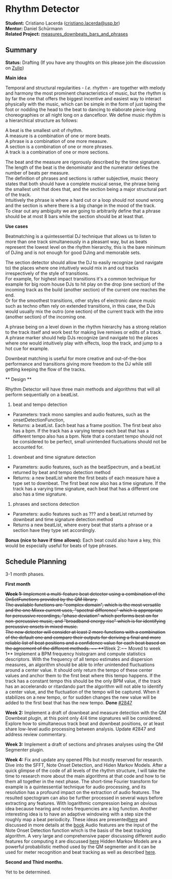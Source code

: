 # Rhythm Detector

**Student:** Cristiano Lacerda (cristiano.lacerda@usp.br)  
**Mentor:** Daniel Schürmann  
**Related Project:**
[measures\_downbeats\_bars\_and\_phrases](measures_downbeats_bars_and_phrases)  

## Summary

**Status:** Drafting (If you have any thoughts on this please join the
discussion on
[Zulip](https://mixxx.zulipchat.com/#narrow/stream/109171-development/topic/Rhythm.20Detector))

**Main idea**

Temporal and structural regularities - *I.e.* rhythm - are together with
melody and harmony the most prominent characteristics of music, but the
rhythm is by far the one that offers the biggest incentive and easiest
way to interact physically with the music, which can be simple in the
form of just taping the foot or nodding the head to the beat to dancing
to elaborate piece-long choreographies or all night long on a
dancefloor. We define music rhythm is a hierarchical structure as
follows:

A beat is the smallest unit of rhythm.  
A measure is a combination of one or more beats.  
A phrase is a combination of one more measure.  
A section is a combination of one or more phrases.  
A track is a combination of one or more sections.

The beat and the measure are rigorously described by the time
signature.  
The length of the beat is the denominator and the numerator defines the
number of beats per measure.  
The definition of phrases and sections is rather subjective, music
theory states that both should have a complete musical sense, the phrase
being the smallest unit that does that, and the section being a major
structural part of the track.  
Intuitively the phrase is where a hard cut or a loop should not sound
wrong and the section is where there is a big change in the mood of the
track.  
To clear out any ambiguity we are going to arbitrarily define that a
phrase should be at most 8 bars while the section should be at least
that.

**Use cases**

Beatmatching is a quintessential DJ technique that allows us to listen
to more than one track simultaneously in a pleasant way, but as beats
represent the lowest level on the rhythm hierarchy, this is the bare
minimum of DJing and is not enough for good DJing and memorable sets.

The section detector should allow the DJ to easily recognize (and
navigate to) the places where one intuitively would mix in and out
tracks irrespectively of the style of transitions.  
For example, for highest impact transitions it's a common technique for
example for big room house DJs to hit play on the drop (one section) of
the incoming track as the build (another section) of the current one
reaches the end.  
Or for the smoothest transitions, other styles of electronic dance music
such as techno often rely on extended transitions, in this case, the DJs
would usually mix the outro (one section) of the current track with the
intro (another section) of the incoming one.

A phrase being on a level down in the rhythm hierarchy has a strong
relation to the track itself and work best for making live remixes or
edits of a track.  
A phrase marker should help DJs recognize (and navigate to) the places
where one would intuitively play with effects, loop the track, and jump
to a hot cue for example.

Downbeat matching is useful for more creative and out-of-the-box
performance and transitions giving more freedom to the DJ while still
getting keeping the flow of the tracks.

\*\* Design \*\*

Rhythm Detector will have three main methods and algorithms that will
all perform sequentially on a beatList.

1.  beat and tempo detection

<!-- end list -->

  - Parameters: track mono samples and audio features, such as the
    onsetDetectionFunction,
  - Returns: a beatList. Each beat has a frame position. The first beat
    also has a bpm. If the track has a varying tempo each beat that has
    a different tempo also has a bpm. Note that a constant tempo should
    not be considered to be perfect, small unintended fluctuations
    should not be accounted for.

<!-- end list -->

1.  downbeat and time signature detection

<!-- end list -->

  - Parameters: audio features, such as the beatSpectrum, and a beatList
    returned by beat and tempo detection method
  - Returns: a new beatList where the first beats of each measure have a
    type set to downbeat. The first beat now also has a time signature.
    If the track has a varying time signature, each beat that has a
    different one also has a time signature.

<!-- end list -->

1.  phrases and sections detection

<!-- end list -->

  - Parameters: audio features such as ??? and a beatList returned by
    downbeat and time signature detection method
  - Returns a new beatList, where every beat that starts a phrase or a
    section have they type set accordingly.

**Bonus (nice to have if time allows):** Each beat could also have a
key, this would be especially useful for beats of type phrases.

## Schedule Planning

3-1 month phases.

**First month**

~~**Week 1:** Implement a multi-feature beat detector using a
combination of the OnSetFunctions provided by the QM library.  
The available functions are "complex domain", which is the most
versatile and the one Mixxx current uses, "spectral difference" which is
appropriate for percussive recordings, "phase deviation" which performs
best on for non-percussive music, and "broadband energy rise" which is
for identifying percussive onsets in mixed music.  
The new detector will consider at least 2 more functions with a
combination of the default one and compare their outputs for deriving a
final and more reliable list of beat positions and a confidence value
for each beat based on the agreement of the different methods. ~~
**~~Week 2:~~ Moved to week 1** Implement a BPM frequency histogram and
compute statistics descriptors. With the frequency of all tempo
estimates and dispersion measures, an algorithm should be able to infer
unintended fluctuations around a center value. It should only return the
tempo of these center values and anchor them to the first beat where
this tempo happens. If the track has a constant tempo this should be the
only BPM value, if the track has an accelerando or ritardando part the
algorithm will not able to identify a center value, and the fluctuation
of the tempo will be captured. When it stabilizes on a new tempo, or for
sudden changes the new value will be added to the first beat that has
the new tempo. **Done**
[\#2847](https://github.com/mixxxdj/mixxx/pull/2847)

**Week 2:** Implement a draft of downbeat and measure detection with the
QM Downbeat plugin, at this point only 4/4 time signatures will be
considered. Explore how to simultaneous track beat and downbeat
positions, or at least share low-level audio processing between
analysis. Update \#2847 and address review commentary.

**Week 3:** Implement a draft of sections and phrases analyses using the
QM Segmenter plugin.

**Week 4:** Fix and update any opened PRs but mostly reserved for
research. Dive into the SFFT, Note Onset Detection, and Hiden Markov
Models. After a quick glimpse of the code of all levels of the rhythm
structure, I will take the time to research more about the main
algorithms at that code and how to tie them all together in the next
phase. The short-time Fourier transform for example is a quintessential
technique for audio processing, and its resolution has a profound impact
on the extraction of audio features. The resulted spectogram can also be
further processed in several ways before extracting any features. With
logarithmic compression being an obvious idea because hearing and notes
frequencies are a log function. Another interesting idea is to have an
adaptive windowing with a step size the roughly map a beat periodicity.
These ideas are
presented[here](http://resources.mpi-inf.mpg.de/departments/d4/teaching/ss2010/mp_mm/2010_MuellerGrosche_Lecture_MusicProcessing_BeatTracking_handout.pdf)
and discussed in more details at the
[book](https://www.springer.com/gp/book/9783319219448) Audio features
are the input of the Note Onset Detection function which is the basis of
the beat tracking algorithm. A very large and comprehensive paper
discussing different audio features for computing it are discussed
[here](https://ieeexplore.ieee.org/document/1495485) Hidden Markov
Models are a powerful probabilistic method used by the QM segmenter and
it can be used for meter recognition and beat tracking as well as
described
[here](https://hal.archives-ouvertes.fr/hal-00655779v1/document).

**Second and Third months.**

Yet to be determined.
